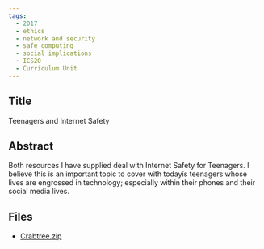 ```yaml
---
tags:
  - 2017
  - ethics
  - network and security
  - safe computing
  - social implications
  - ICS2O
  - Curriculum Unit
---
```

    
## Title

Teenagers and Internet Safety

## Abstract

Both resources I have supplied deal with Internet Safety for Teenagers.   I believe this is an important topic to cover with todayís teenagers whose lives are engrossed in technology; especially within their phones and their social media lives.  

## Files

- [Crabtree.zip](resources/2017/Caroline_Crabtree/Crabtree.zip)

